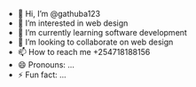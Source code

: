 - 👋 Hi, I’m @gathuba123
- 👀 I’m interested in web design
- 🌱 I’m currently learning software development
- 💞️ I’m looking to collaborate on web design
- 📫 How to reach me +254718188156
- 😄 Pronouns: ...
- ⚡ Fun fact: ...

<!---
gathuba123/gathuba123 is a ✨ special ✨ repository because its `README.md` (this file) appears on your GitHub profile.
You can click the Preview link to take a look at your changes.
--->
